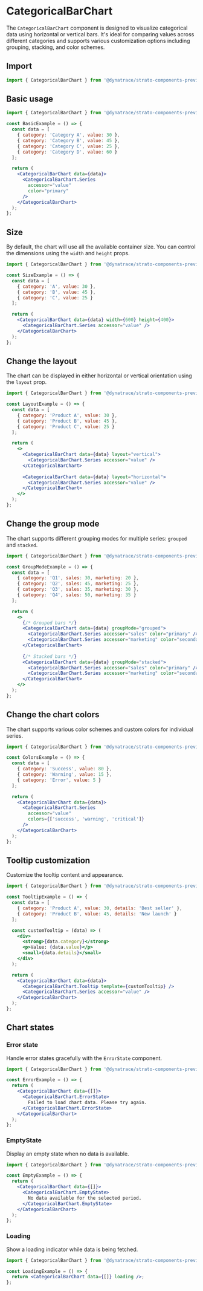 # CategoricalBarChart

The `CategoricalBarChart` component is designed to visualize categorical data using horizontal or vertical bars. It's ideal for comparing values across different categories and supports various customization options including grouping, stacking, and color schemes.

## Import

```jsx
import { CategoricalBarChart } from '@dynatrace/strato-components-preview/charts';
```

## Basic usage

```jsx
import { CategoricalBarChart } from '@dynatrace/strato-components-preview/charts';

const BasicExample = () => {
  const data = [
    { category: 'Category A', value: 30 },
    { category: 'Category B', value: 45 },
    { category: 'Category C', value: 25 },
    { category: 'Category D', value: 60 }
  ];

  return (
    <CategoricalBarChart data={data}>
      <CategoricalBarChart.Series
        accessor="value"
        color="primary"
      />
    </CategoricalBarChart>
  );
};
```

## Size

By default, the chart will use all the available container size. You can control the dimensions using the `width` and `height` props.

```jsx
import { CategoricalBarChart } from '@dynatrace/strato-components-preview/charts';

const SizeExample = () => {
  const data = [
    { category: 'A', value: 30 },
    { category: 'B', value: 45 },
    { category: 'C', value: 25 }
  ];

  return (
    <CategoricalBarChart data={data} width={600} height={400}>
      <CategoricalBarChart.Series accessor="value" />
    </CategoricalBarChart>
  );
};
```

## Change the layout

The chart can be displayed in either horizontal or vertical orientation using the `layout` prop.

```jsx
import { CategoricalBarChart } from '@dynatrace/strato-components-preview/charts';

const LayoutExample = () => {
  const data = [
    { category: 'Product A', value: 30 },
    { category: 'Product B', value: 45 },
    { category: 'Product C', value: 25 }
  ];

  return (
    <>
      <CategoricalBarChart data={data} layout="vertical">
        <CategoricalBarChart.Series accessor="value" />
      </CategoricalBarChart>
      
      <CategoricalBarChart data={data} layout="horizontal">
        <CategoricalBarChart.Series accessor="value" />
      </CategoricalBarChart>
    </>
  );
};
```

## Change the group mode

The chart supports different grouping modes for multiple series: `grouped` and `stacked`.

```jsx
import { CategoricalBarChart } from '@dynatrace/strato-components-preview/charts';

const GroupModeExample = () => {
  const data = [
    { category: 'Q1', sales: 30, marketing: 20 },
    { category: 'Q2', sales: 45, marketing: 25 },
    { category: 'Q3', sales: 35, marketing: 30 },
    { category: 'Q4', sales: 50, marketing: 35 }
  ];

  return (
    <>
      {/* Grouped bars */}
      <CategoricalBarChart data={data} groupMode="grouped">
        <CategoricalBarChart.Series accessor="sales" color="primary" />
        <CategoricalBarChart.Series accessor="marketing" color="secondary" />
      </CategoricalBarChart>
      
      {/* Stacked bars */}
      <CategoricalBarChart data={data} groupMode="stacked">
        <CategoricalBarChart.Series accessor="sales" color="primary" />
        <CategoricalBarChart.Series accessor="marketing" color="secondary" />
      </CategoricalBarChart>
    </>
  );
};
```

## Change the chart colors

The chart supports various color schemes and custom colors for individual series.

```jsx
import { CategoricalBarChart } from '@dynatrace/strato-components-preview/charts';

const ColorsExample = () => {
  const data = [
    { category: 'Success', value: 80 },
    { category: 'Warning', value: 15 },
    { category: 'Error', value: 5 }
  ];

  return (
    <CategoricalBarChart data={data}>
      <CategoricalBarChart.Series 
        accessor="value" 
        colors={['success', 'warning', 'critical']}
      />
    </CategoricalBarChart>
  );
};
```

## Tooltip customization

Customize the tooltip content and appearance.

```jsx
import { CategoricalBarChart } from '@dynatrace/strato-components-preview/charts';

const TooltipExample = () => {
  const data = [
    { category: 'Product A', value: 30, details: 'Best seller' },
    { category: 'Product B', value: 45, details: 'New launch' }
  ];

  const customTooltip = (data) => (
    <div>
      <strong>{data.category}</strong>
      <p>Value: {data.value}</p>
      <small>{data.details}</small>
    </div>
  );

  return (
    <CategoricalBarChart data={data}>
      <CategoricalBarChart.Tooltip template={customTooltip} />
      <CategoricalBarChart.Series accessor="value" />
    </CategoricalBarChart>
  );
};
```

## Chart states

### Error state

Handle error states gracefully with the `ErrorState` component.

```jsx
import { CategoricalBarChart } from '@dynatrace/strato-components-preview/charts';

const ErrorExample = () => {
  return (
    <CategoricalBarChart data={[]}>
      <CategoricalBarChart.ErrorState>
        Failed to load chart data. Please try again.
      </CategoricalBarChart.ErrorState>
    </CategoricalBarChart>
  );
};
```

### EmptyState

Display an empty state when no data is available.

```jsx
import { CategoricalBarChart } from '@dynatrace/strato-components-preview/charts';

const EmptyExample = () => {
  return (
    <CategoricalBarChart data={[]}>
      <CategoricalBarChart.EmptyState>
        No data available for the selected period.
      </CategoricalBarChart.EmptyState>
    </CategoricalBarChart>
  );
};
```

### Loading

Show a loading indicator while data is being fetched.

```jsx
import { CategoricalBarChart } from '@dynatrace/strato-components-preview/charts';

const LoadingExample = () => {
  return <CategoricalBarChart data={[]} loading />;
};
``` 